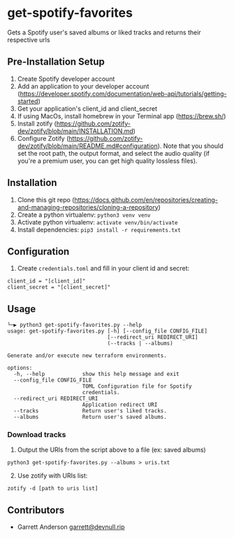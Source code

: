 # get-spotify-favorites
Gets a Spotify user's saved albums or liked tracks and returns their respective urls

## Pre-Installation Setup
1. Create Spotify developer account
1. Add an application to your developer account (https://developer.spotify.com/documentation/web-api/tutorials/getting-started)
1. Get your application's client_id and client_secret
1. If using MacOs, install homebrew in your Terminal app (https://brew.sh/)
1. Install zotify (https://github.com/zotify-dev/zotify/blob/main/INSTALLATION.md)
1. Configure Zotify (https://github.com/zotify-dev/zotify/blob/main/README.md#configuration). Note that you should set the root path, the output format, and select the audio quality (if you're a premium user, you can get high quality lossless files).

## Installation
1. Clone this git repo (https://docs.github.com/en/repositories/creating-and-managing-repositories/cloning-a-repository)
1. Create a python virtualenv:
  ```python3 venv venv```
1. Activate python virtualenv:
  ```activate venv/bin/activate```
1. Install dependencies:
  ```pip3 install -r requirements.txt```

## Configuration
1. Create `credentials.toml` and fill in your client id and secret:
  ```
client_id = "[client_id]"
client_secret = "[client_secret]"
  ```

## Usage
```
└─▶ python3 get-spotify-favorites.py --help
usage: get-spotify-favorites.py [-h] [--config_file CONFIG_FILE]
                                [--redirect_uri REDIRECT_URI]
                                (--tracks | --albums)

Generate and/or execute new terraform environments.

options:
  -h, --help            show this help message and exit
  --config_file CONFIG_FILE
                        TOML Configuration file for Spotify
                        credentials.
  --redirect_uri REDIRECT_URI
                        Application redirect URI
  --tracks              Return user's liked tracks.
  --albums              Return user's saved albums.
```

### Download tracks
1. Output the URIs from the script above to a file (ex: saved albums)
```
python3 get-spotify-favorites.py --albums > uris.txt
```
2. Use zotify with URIs list:
```
zotify -d [path to uris list]
```

## Contributors
- Garrett Anderson <garrett@devnull.rip>
